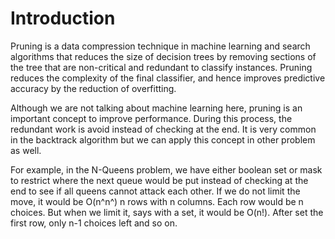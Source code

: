 # Introduction

Pruning is a data compression technique in machine learning and search algorithms that reduces the size of decision trees by removing sections of the tree that are non-critical and redundant to classify instances. Pruning reduces the complexity of the final classifier, and hence improves predictive accuracy by the reduction of overfitting.

Although we are not talking about machine learning here, pruning is an important concept to improve performance. During this process, the redundant work is avoid instead of checking at the end. It is very common in the backtrack algorithm but we can apply this concept in other problem as well.

For example, in the N-Queens problem, we have either boolean set or mask to restrict where the next queue would be put instead of checking at the end to see if all queens cannot attack each other. If we do not limit the move, it would be O(n^n^) n rows with n columns. Each row would be n choices. But when we limit it, says with a set, it would be O(n!). After set the first row, only n-1 choices left and so on.






